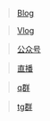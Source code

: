> [Blog](https://www.lsaiah.cn)

> [Vlog]()

> [公众号]()

> [直播](https://www.lsaiah.cn/live)

> [q群]()

> [tg群]()